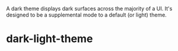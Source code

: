 A dark theme displays dark surfaces across the majority of a UI. It's designed to be a supplemental mode to a default (or light) theme.

# dark-light-theme
